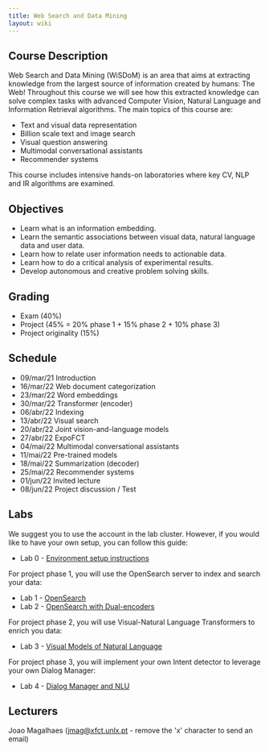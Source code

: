 ```yaml
---
title: Web Search and Data Mining
layout: wiki
---
```


## Course Description

Web Search and Data Mining (WiSDoM) is an area that aims at extracting knowledge from the largest source of information created by humans: The Web! 
Throughout this course we will see how this extracted knowledge can solve complex tasks with advanced Computer Vision, Natural Language and Information Retrieval algorithms. The main topics of this course are:

 - Text and visual data representation
 - Billion scale text and image search
 - Visual question answering
 - Multimodal conversational assistants
 - Recommender systems

This course includes intensive hands-on laboratories where key CV, NLP and IR algorithms are examined. 

## Objectives
 - Learn what is an information embedding.
 - Learn the semantic associations between visual data, natural language data and user data.
 - Learn how to relate user information needs to actionable data.
 - Learn how to do a critical analysis of experimental results.
 - Develop autonomous and creative problem solving skills.

## Grading
 - Exam (40%) 
 - Project (45% = 20% phase 1 + 15% phase 2 + 10% phase 3) 
 - Project originality (15%)

## Schedule
 - 09/mar/21	Introduction
 - 16/mar/22	Web document categorization
 - 23/mar/22	Word embeddings
 - 30/mar/22	Transformer (encoder)
 - 06/abr/22	Indexing
 - 13/abr/22	Visual search
 - 20/abr/22	Joint vision-and-language models
 - 27/abr/22	ExpoFCT
 - 04/mai/22	Multimodal conversational assistants
 - 11/mai/22	Pre-trained models
 - 18/mai/22	Summarization (decoder)
 - 25/mai/22	Recommender systems
 - 01/jun/22	Invited lecture
 - 08/jun/22	Project discussion / Test

## Labs
We suggest you to use the account in the lab cluster. However, if you would like to have your own setup, you can follow this guide:
 
 - Lab 0 - [Environment setup instructions](/wiki/lab_setup)
 
For project phase 1, you will use the OpenSearch server to index and search your data:

 - Lab 1 - [OpenSearch](/wiki/tutorials/Lab1-OpenSearch-students.ipynb)
 - Lab 2 - [OpenSearch with Dual-encoders](/wiki/tutorials/Lab2_OpenSearch_DualEncoders.ipynb)

For project phase 2, you will use Visual-Natural Language Transformers to enrich you data:

 - Lab 3 - [Visual Models of Natural Language]()

For project phase 3, you will implement your own Intent detector to leverage your own Dialog Manager:

 - Lab 4 - [Dialog Manager and NLU]()

## Lecturers
Joao Magalhaes (jmag@xfct.unlx.pt - remove the 'x' character to send an email)

